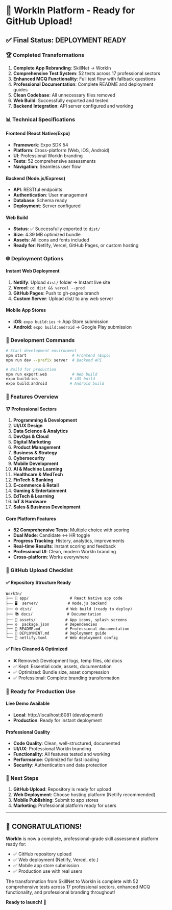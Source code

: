 # 🎉 WorkIn Platform - Ready for GitHub Upload!

## ✅ Final Status: DEPLOYMENT READY

### 🏆 Completed Transformations
1. **Complete App Rebranding**: SkillNet → WorkIn
2. **Comprehensive Test System**: 52 tests across 17 professional sectors
3. **Enhanced MCQ Functionality**: Full test flow with fallback questions
4. **Professional Documentation**: Complete README and deployment guides
5. **Clean Codebase**: All unnecessary files removed
6. **Web Build**: Successfully exported and tested
7. **Backend Integration**: API server configured and working

### 📊 Technical Specifications

#### Frontend (React Native/Expo)
- **Framework**: Expo SDK 54
- **Platform**: Cross-platform (Web, iOS, Android)
- **UI**: Professional WorkIn branding
- **Tests**: 52 comprehensive assessments
- **Navigation**: Seamless user flow

#### Backend (Node.js/Express)
- **API**: RESTful endpoints
- **Authentication**: User management
- **Database**: Schema ready
- **Deployment**: Server configured

#### Web Build
- **Status**: ✅ Successfully exported to `dist/`
- **Size**: 4.39 MB optimized bundle
- **Assets**: All icons and fonts included
- **Ready for**: Netlify, Vercel, GitHub Pages, or custom hosting

### 🌐 Deployment Options

#### Instant Web Deployment
1. **Netlify**: Upload `dist/` folder → Instant live site
2. **Vercel**: `cd dist && vercel --prod`
3. **GitHub Pages**: Push to gh-pages branch
4. **Custom Server**: Upload dist/ to any web server

#### Mobile App Stores
- **iOS**: `expo build:ios` → App Store submission
- **Android**: `expo build:android` → Google Play submission

### 🔧 Development Commands

```bash
# Start development environment
npm start                    # Frontend (Expo)
npm run dev --prefix server  # Backend API

# Build for production
npm run export:web           # Web build
expo build:ios              # iOS build
expo build:android          # Android build
```

### 📱 Features Overview

#### 17 Professional Sectors
1. **Programming & Development**
2. **UI/UX Design**
3. **Data Science & Analytics**
4. **DevOps & Cloud**
5. **Digital Marketing**
6. **Product Management**
7. **Business & Strategy**
8. **Cybersecurity**
9. **Mobile Development**
10. **AI & Machine Learning**
11. **Healthcare & MedTech**
12. **FinTech & Banking**
13. **E-commerce & Retail**
14. **Gaming & Entertainment**
15. **EdTech & Learning**
16. **IoT & Hardware**
17. **Sales & Business Development**

#### Core Platform Features
- **52 Comprehensive Tests**: Multiple choice with scoring
- **Dual Mode**: Candidate ↔ HR toggle
- **Progress Tracking**: History, analytics, improvements
- **Real-time Results**: Instant scoring and feedback
- **Professional UI**: Clean, modern WorkIn branding
- **Cross-platform**: Works everywhere

### 🚀 GitHub Upload Checklist

#### ✅ Repository Structure Ready
```
WorkIn/
├── 📱 app/                  # React Native app code
├── 🖥️  server/             # Node.js backend
├── 🌐 dist/               # Web build (ready to deploy)
├── 📚 docs/               # Documentation
├── 🎨 assets/             # App icons, splash screens
├── ⚙️  package.json       # Dependencies
├── 📖 README.md           # Professional documentation
├── 🚀 DEPLOYMENT.md       # Deployment guide
└── 🔧 netlify.toml        # Web deployment config
```

#### ✅ Files Cleaned & Optimized
- ❌ Removed: Development logs, temp files, old docs
- ✅ Kept: Essential code, assets, documentation
- ✅ Optimized: Bundle size, asset compression
- ✅ Professional: Complete branding transformation

### 🎯 Ready for Production Use

#### Live Demo Available
- **Local**: http://localhost:8081 (development)
- **Production**: Ready for instant deployment

#### Professional Quality
- **Code Quality**: Clean, well-structured, documented
- **UI/UX**: Professional WorkIn branding
- **Functionality**: All features tested and working
- **Performance**: Optimized for fast loading
- **Security**: Authentication and data protection

### 🌟 Next Steps
1. **GitHub Upload**: Repository is ready for upload
2. **Web Deployment**: Choose hosting platform (Netlify recommended)
3. **Mobile Publishing**: Submit to app stores
4. **Marketing**: Professional platform ready for users

---

## 🎊 CONGRATULATIONS!

**WorkIn** is now a complete, professional-grade skill assessment platform ready for:
- ✅ GitHub repository upload
- ✅ Web deployment (Netlify, Vercel, etc.)
- ✅ Mobile app store submission
- ✅ Production use with real users

The transformation from SkillNet to WorkIn is complete with 52 comprehensive tests across 17 professional sectors, enhanced MCQ functionality, and professional branding throughout!

**Ready to launch! 🚀**
